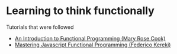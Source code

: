 # Learning to think functionally

Tutorials that were followed
- [An Introduction to Functional Programming (Mary Rose Cook)](https://codewords.recurse.com/issues/one/an-introduction-to-functional-programming)
- [Mastering Javascript Functional Programming (Federico Kereki)](https://www.oreilly.com/library/view/mastering-javascript-functional/9781787287440/)